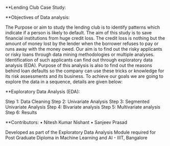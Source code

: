 **Lending Club Case Study:

**Objectives of Data analysis:

The Purpose or aim to study the lending club is to identify patterns which indicate if a person is likely to default. The aim of this study is to save financial institutions from huge credit loss. The credit loss is nothing but the amount of money lost by the lender when the borrower refuses to pay or runs away with the money owed.
Our aim is to find out the risky applicants or risky loans through data mining methodologies or multiple analyses. Identification of such applicants can find out through exploratory data analysis (EDA).
Purpose of this analysis is also to find out the reasons behind loan defaults so the company can use these tricks or knowledge for its risk assessments and its business. To achieve our goals we are going to explore the data in a sequence, details are given below:

**Exploratory Data Analysis (EDA):

Step 1: Data Cleaning
Step 2: Univariate Analysis
Step 3: Segmented Univariate Analysis 
Step 4: Bivariate analysis 
Step 5: Multivariate analysis
Step 6: Results

**Contributors:
•	Nitesh Kumar Nishant
•	Sanjeev Prasad

Developed as part of the Exploratory Data Analysis Module required for Post Graduate Diploma in Machine Learning and AI - IIIT, Bangalore

